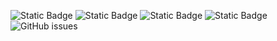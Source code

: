 ![Static Badge](https://img.shields.io/badge/blacklists-60-000000) ![Static Badge](https://img.shields.io/badge/blacklisted-2771748-cc0000) ![Static Badge](https://img.shields.io/badge/whitelisted-2242-00CC00) ![Static Badge](https://img.shields.io/badge/streaming_blacklist-28106-000000) ![GitHub issues](https://img.shields.io/github/issues/fabriziosalmi/blacklists)
